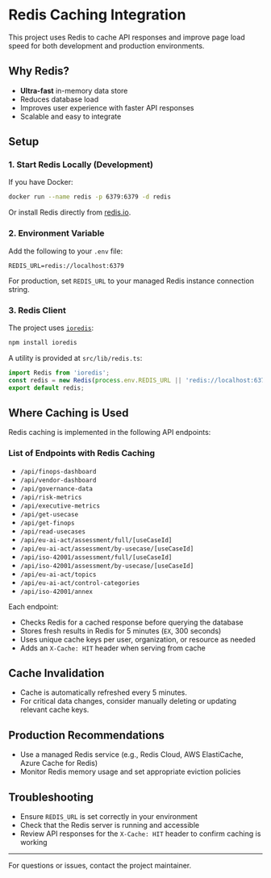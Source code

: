 # Redis Caching Integration

This project uses Redis to cache API responses and improve page load speed for both development and production environments.

## Why Redis?
- **Ultra-fast** in-memory data store
- Reduces database load
- Improves user experience with faster API responses
- Scalable and easy to integrate

## Setup

### 1. Start Redis Locally (Development)
If you have Docker:
```sh
docker run --name redis -p 6379:6379 -d redis
```
Or install Redis directly from [redis.io](https://redis.io/download).

### 2. Environment Variable
Add the following to your `.env` file:
```
REDIS_URL=redis://localhost:6379
```
For production, set `REDIS_URL` to your managed Redis instance connection string.

### 3. Redis Client
The project uses [`ioredis`](https://www.npmjs.com/package/ioredis):
```sh
npm install ioredis
```

A utility is provided at `src/lib/redis.ts`:
```ts
import Redis from 'ioredis';
const redis = new Redis(process.env.REDIS_URL || 'redis://localhost:6379');
export default redis;
```

## Where Caching is Used
Redis caching is implemented in the following API endpoints:

### List of Endpoints with Redis Caching
- `/api/finops-dashboard`
- `/api/vendor-dashboard`
- `/api/governance-data`
- `/api/risk-metrics`
- `/api/executive-metrics`
- `/api/get-usecase`
- `/api/get-finops`
- `/api/read-usecases`
- `/api/eu-ai-act/assessment/full/[useCaseId]`
- `/api/eu-ai-act/assessment/by-usecase/[useCaseId]`
- `/api/iso-42001/assessment/full/[useCaseId]`
- `/api/iso-42001/assessment/by-usecase/[useCaseId]`
- `/api/eu-ai-act/topics`
- `/api/eu-ai-act/control-categories`
- `/api/iso-42001/annex`

Each endpoint:
- Checks Redis for a cached response before querying the database
- Stores fresh results in Redis for 5 minutes (`EX`, 300 seconds)
- Uses unique cache keys per user, organization, or resource as needed
- Adds an `X-Cache: HIT` header when serving from cache

## Cache Invalidation
- Cache is automatically refreshed every 5 minutes.
- For critical data changes, consider manually deleting or updating relevant cache keys.

## Production Recommendations
- Use a managed Redis service (e.g., Redis Cloud, AWS ElastiCache, Azure Cache for Redis)
- Monitor Redis memory usage and set appropriate eviction policies

## Troubleshooting
- Ensure `REDIS_URL` is set correctly in your environment
- Check that the Redis server is running and accessible
- Review API responses for the `X-Cache: HIT` header to confirm caching is working

---
For questions or issues, contact the project maintainer. 
